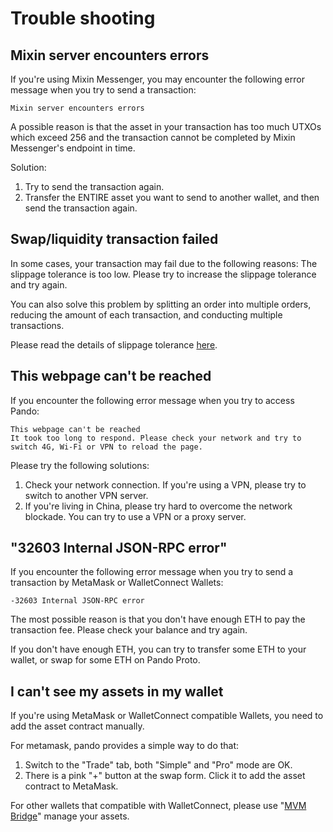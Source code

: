 # Trouble shooting

## Mixin server encounters errors

If you're using Mixin Messenger, you may encounter the following error message when you try to send a transaction:

```
Mixin server encounters errors
```

A possible reason is that the asset in your transaction has too much UTXOs which exceed 256 and the transaction cannot be completed by Mixin Messenger's endpoint in time. 

Solution:

1. Try to send the transaction again.
2. Transfer the ENTIRE asset you want to send to another wallet, and then send the transaction again.

## Swap/liquidity transaction failed

In some cases, your transaction may fail due to the following reasons: The slippage tolerance is too low. Please try to increase the slippage tolerance and try again.

You can also solve this problem by splitting an order into multiple orders, reducing the amount of each transaction, and conducting multiple transactions.

Please read the details of slippage tolerance [here](./trade.md#slippage-tolerance).

## This webpage can't be reached

If you encounter the following error message when you try to access Pando:

```
This webpage can't be reached
It took too long to respond. Please check your network and try to switch 4G, Wi-Fi or VPN to reload the page.
```

Please try the following solutions:
1. Check your network connection. If you're using a VPN, please try to switch to another VPN server.
2. If you're living in China, please try hard to overcome the network blockade. You can try to use a VPN or a proxy server.

## "32603 Internal JSON-RPC error"

If you encounter the following error message when you try to send a transaction by MetaMask or WalletConnect Wallets:

```
-32603 Internal JSON-RPC error
```

The most possible reason is that you don't have enough ETH to pay the transaction fee. Please check your balance and try again.

If you don't have enough ETH, you can try to transfer some ETH to your wallet, or swap for some ETH on Pando Proto.

## I can't see my assets in my wallet

If you're using MetaMask or WalletConnect compatible Wallets, you need to add the asset contract manually. 

For metamask, pando provides a simple way to do that:

1. Switch to the "Trade" tab, both "Simple" and "Pro" mode are OK.
2. There is a pink "+" button at the swap form. Click it to add the asset contract to MetaMask.

For other wallets that compatible with WalletConnect, please use "[MVM Bridge](https://bridge.mvm.app/)" manage your assets.
